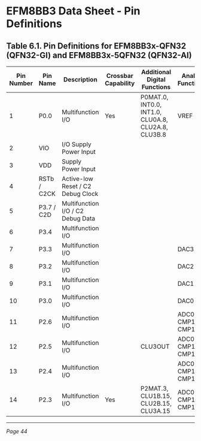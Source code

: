 # EFM8BB3 Data Sheet - Pin Definitions

## Table 6.1. Pin Definitions for EFM8BB3x-QFN32 (QFN32-GI) and EFM8BB3x-5QFN32 (QFN32-AI)

| Pin Number | Pin Name      | Description               | Crossbar Capability | Additional Digital Functions           | Analog Functions                  |
|------------|---------------|---------------------------|---------------------|--------------------------------------|---------------------------------|
| 1          | P0.0          | Multifunction I/O         | Yes                 | P0MAT.0, INT0.0, INT1.0, CLU0A.8, CLU2A.8, CLU3B.8 | VREF                            |
| 2          | VIO           | I/O Supply Power Input    |                     |                                      |                                 |
| 3          | VDD           | Supply Power Input        |                     |                                      |                                 |
| 4          | RSTb / C2CK   | Active-low Reset / C2 Debug Clock |             |                                      |                                 |
| 5          | P3.7 / C2D    | Multifunction I/O / C2 Debug Data |             |                                      |                                 |
| 6          | P3.4          | Multifunction I/O         |                     |                                      |                                 |
| 7          | P3.3          | Multifunction I/O         |                     |                                      | DAC3                            |
| 8          | P3.2          | Multifunction I/O         |                     |                                      | DAC2                            |
| 9          | P3.1          | Multifunction I/O         |                     |                                      | DAC1                            |
| 10         | P3.0          | Multifunction I/O         |                     |                                      | DAC0                            |
| 11         | P2.6          | Multifunction I/O         |                     |                                      | ADC0.19, CMP1P.8, CMP1N.8       |
| 12         | P2.5          | Multifunction I/O         |                     | CLU3OUT                              | ADC0.18, CMP1P.7, CMP1N.7       |
| 13         | P2.4          | Multifunction I/O         |                     |                                      | ADC0.17, CMP1P.6, CMP1N.6       |
| 14         | P2.3          | Multifunction I/O         | Yes                 | P2MAT.3, CLU1B.15, CLU2B.15, CLU3A.15 | ADC0.16, CMP1P.5, CMP1N.5       |

---

*Page 44*